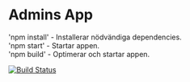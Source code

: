 # Admins App
'npm install' - Installerar nödvändiga dependencies.  
'npm start' - Startar appen.  
'npm build' - Optimerar och startar appen.

[![Build Status](https://scrutinizer-ci.com/g/gurkan444/test/badges/build.png?b=main)](https://scrutinizer-ci.com/g/gurkan444/test/build-status/main)
